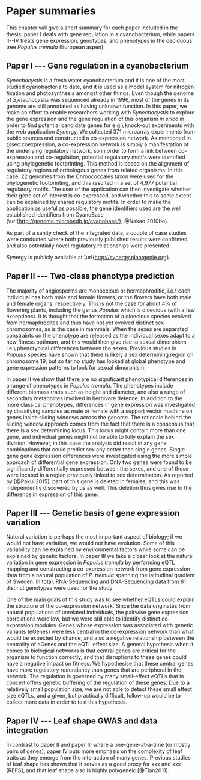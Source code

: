 # Paper summaries

This chapter will give a short summary for each paper included in the thesis. paper I deals with gene regulation in a cyanobacterium, while papers II--IV treats gene expression, genotypes, and phenotypes in the deciduous tree *Populus tremula* (European aspen).

## Paper I --- Gene regulation in a cyanobacterium

*Synechocystis* is a fresh water cyanobacterium and it is one of the most studied cyanobacteria to date, and it is used as a model system for nitrogen fixation and photosynthesis amongst other things. Even though the genome of *Synechocystis* was sequenced already in 1996, most of the genes in its genome are still annotated as having unknown function. In this paper, we make an effort to enable researchers working with *Synechocystis* to explore the gene expression and the gene regulation of this organism *in silico* in order to find potential candidate genes for e.g.\ knock-out experiments with the web application *Syn*ergy. We collected 371 microarray experiments from public sources and constructed a co-expression network. As mentioned in @sec:coexpression, a co-expression network is simply a manifestation of the underlying regulatory network, so in order to form a link between co-expression and co-regulation, potential regulatory motifs were identified using phylogenetic footprinting. This method is based on the alignment of regulatory regions of orthologous genes from related organisms. In this case, 22 genomes from the Chroococcales taxon were used for the phylogenetic footprinting, and this resulted in a set of 4,977 potential regulatory motifs. The user of the application can then investigate whether their gene set of interest is co-expressed, and whether this to some extent can be explained by shared regulatory motifs. In order to make the application as useful as possible, the gene identifiers used are the well established identifiers from CyanoBase (\url{http://genome.microbedb.jp/cyanobase/}; @Nakao:2010bo).

As part of a sanity check of the integrated data, a couple of case studies were conducted where both previously published results were confirmed, and also potentially novel regulatory relationships were presented.

*Syn*ergy is publicly available at \url{http://synergy.plantgenie.org}.

## Paper II --- Two-class phenotype prediction

The majority of angiosperms are monoecious or hermaphroditic, i.e.\ each individual has both male and female flowers, or the flowers have both male and female organs, respectively. This is not the case for about 4% of flowering plants, including the genus *Populus* which is dioecious (with a few exceptions). It is thought that the formation of a dioecious species evolved from hermaphrodites and thus have not yet evolved distinct sex chromosomes, as is the case in mammals. When the sexes are separated constraints on the phenotype are released as the individual sexes adapt to a new fitness optimum, and this would then give rise to sexual dimorphism, i.e.\ phenotypical differences between the sexes. Previous studies in *Populus* species have shown that there is likely a sex determining region on chromosome 19, but so far no study has looked at global phenotype and gene expression patterns to look for sexual dimorphism.

In paper II we show that there are no significant phenotypical differences in a range of phenotypes in *Populus tremula*. The phenotypes include different biomass traits such as height and diameter, and also a range of secondary metabolites involved in herbivore defence. In addition to the more classical phenotypes, differences in gene expression was investigated by classifying samples as male or female with a support vector machine on genes inside sliding windows across the genome. The rationale behind the sliding window approach comes from the fact that there is a consensus that there is a sex determining locus. This locus might contain more than one gene, and individual genes might not be able to fully explain the sex division. However, in this case the analysis did result in any gene combinations that could predict sex any better than single genes. Single gene gene expression differences were investigated using the more simple approach of differential gene expression. Only two genes were found to be significantly differentially expressed between the sexes, and one of those were located in a region previously linked to sex determination. As reported by [@Pakull2015], part of this gene is deleted in females, and this was independently discovered by us as well. This deletion thus gives rise to the difference in expression of this gene.

## Paper III --- Genetic basis of gene expression variation

Natural variation is perhaps the most important aspect of biology; if we would not have variation, we would not have evolution. Some of this variability can be explained by environmental factors while some can be explained by genetic factors. In paper III we take a closer look at the natural variation in gene expression in *Populus tremula* by performing eQTL mapping and constructing a co-expression network from gene expression data from a natural population of *P. tremula* spanning the latitudinal gradient of Sweden. In total, RNA-Sequencing and DNA-Sequencing data from 81 distinct genotypes were used for the study.

One of the main goals of this study was to see whether eQTLs could explain the structure of the co-expression network. Since the data originates from natural populations of unrelated individuals, the pairwise gene expression correlations were low, but we were still able to identify distinct co-expression modules. Genes whose expression was associated with genetic variants (eGenes) were less central in the co-expression network than what would be expected by chance, and also a negative relationship between the centrality of eGenes and the eQTL effect size. A general hypothesis when it comes to biological networks is that central genes are critical for the organism to function correctly, and that disruptions to these genes could have a negative impact on fitness. We hypothesise that these central genes have more regulatory redundancy than genes that are peripheral in the network. The regulation is governed by many small-effect eQTLs that in concert offers genetic buffering of the regulation of these genes. Due to a relatively small population size, we are not able to detect these small effect size eQTLs, and a given, but practically difficult, follow-up would be to collect more data in order to test this hypothesis.

## Paper IV --- Leaf shape GWAS and data integration

In contrast to paper II and paper III where a one-gene-at-a-time (or mostly pairs of genes), paper IV puts more emphasis on the complexity of leaf traits as they emerge from the interaction of many genes. Previous studies of leaf shape has shown that it serves as a good proxy for xxx and xxx [REFS], and that leaf shape also is highly polygeneic [@Tian2011].
